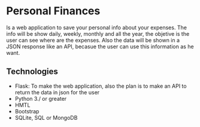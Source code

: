 # Personal Finances
Is a web application to save your personal info about your expenses.
The info will be show daily, weekly, monthly and all the year, the objetive is the user can see where are the expenses.
Also the data will be shown in a JSON response like an API, becasue the user can use this information as he want. 

## Technologies
- Flask: To make the web application, also the plan is to make an API to return the data in json for the user
- Python 3./ or greater
- HMTL
- Bootstrap
- SQLite, SQL or MongoDB

 

